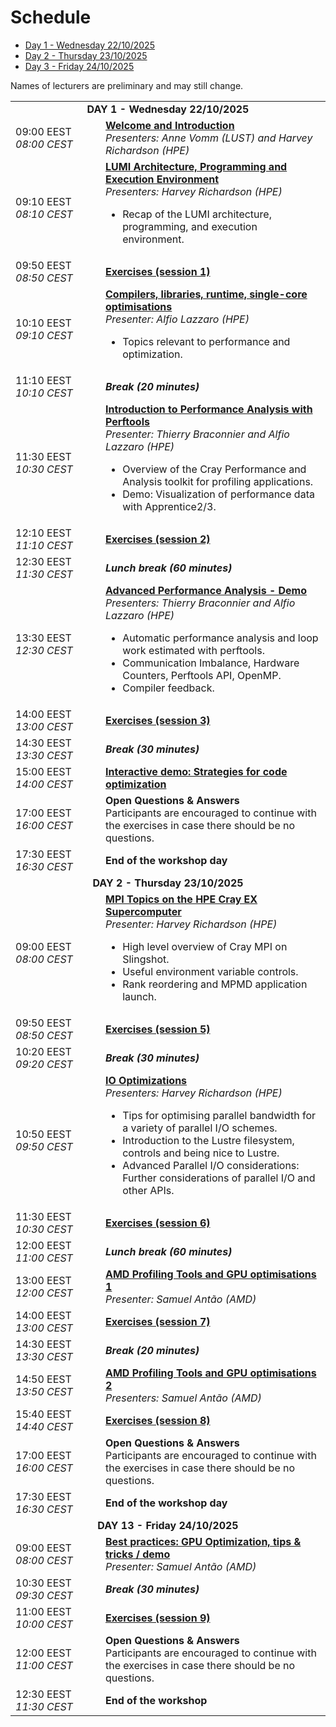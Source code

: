# Schedule


<ul>
    <li><a href="#Day1">Day 1 - Wednesday 22/10/2025</a>
    <li><a href="#Day2">Day 2 - Thursday 23/10/2025</a>
    <li><a href="#Day3">Day 3 - Friday 24/10/2025</a>
</ul>

Names of lecturers are preliminary and may still change.

<table style="text-align: left;">
<tbody>
<!--
DAY 1
-->
    <tr>
        <td colspan="2" align="center">
            <a name="Day1"><b>DAY 1 - Wednesday 22/10/2025</b></a>
        </td>
    </tr>
    <tr>
        <td style="width:8em">
            09:00 EEST
            <br/><em>08:00 CEST</em>
        </td>
        <td><b><a href="../M100_Course_Introduction/">Welcome and Introduction</a></b>
        <br/><em>Presenters: Anne Vomm (LUST) and Harvey Richardson (HPE)</em>
        </td>
    </tr>
    <tr>
        <td style="width:8em">
            09:10 EEST
            <br/><em>08:10 CEST</em>
        </td>
        <td><b><a href="../M101_HPE_PE/">LUMI Architecture, Programming and Execution Environment</a></b>
        <br/><em>Presenters: Harvey Richardson (HPE)</em>
        <ul>
            <li>Recap of the LUMI architecture, programming, and execution environment.</li>
        </ul>
        </td>
    </tr>
    <tr>
        <td style="width:8em">
            09:50 EEST
            <br/><em>08:50 CEST</em>
        </td>
        <td><b><a href="../ME101_HPE_PE/">Exercises (session 1)</a></b>
        </td>
    </tr>
    <tr>
        <td style="width:8em">
            10:10 EEST
            <br/><em>09:10 CEST</em>
        </td>
        <td><b><a href="../M102_Compilers/">Compilers, libraries, runtime, single-core optimisations</a></b>
        <br/><em>Presenter: Alfio Lazzaro (HPE)</em>
        <ul>
            <li>Topics relevant to performance and optimization.</li>
        </ul>
        </td>
    </tr>
    <tr>
        <td>
            11:10 EEST
            <br/><em>10:10 CEST</em>
        </td>
        <td><b><em>Break (20 minutes)</em></b>
        </td>
    </tr>
    <tr>
        <td style="width:8em">
            11:30 EEST
            <br/><em>10:30 CEST</em>
        </td>
        <td><b><a href="../M103_Perftools/">Introduction to Performance Analysis with Perftools</a></b>
        <br/><em>Presenter: Thierry Braconnier and Alfio Lazzaro (HPE)</em>
        <ul>
            <li>Overview of the Cray Performance and Analysis toolkit for profiling applications.</li>
            <li>Demo: Visualization of performance data with Apprentice2/3.</li>
        </ul>
        </td>
    </tr>
    <tr>
        <td style="width:8em">
            12:10 EEST
            <br/><em>11:10 CEST</em>
        </td>
        <td><b><a href="../ME103_Perftools/">Exercises (session 2)</a></b>
        </td>
    </tr>
    <tr>
        <td>
            12:30 EEST
            <br/><em>11:30 CEST</em>
        </td>
        <td><b><em>Lunch break (60 minutes)</em></b>
        </td>
    </tr>
    <tr>
        <td style="width:8em">
            13:30 EEST
            <br/><em>12:30 CEST</em>
        </td>
        <td><b><a href="../M104_AdvancedPerformanceAnalysis/">Advanced Performance Analysis - Demo</a></b>
        <br/><em>Presenters: Thierry Braconnier and Alfio Lazzaro (HPE)</em>
        <ul>
            <li>Automatic performance analysis and loop work estimated with perftools.</li>
            <li>Communication Imbalance, Hardware Counters, Perftools API, OpenMP.</li>
            <li>Compiler feedback.</li>
        </ul>
        </td>
    </tr>
    <tr>
        <td style="width:8em">
            14:00 EEST
            <br/><em>13:00 CEST</em>
        </td>
        <td><b><a href="../ME104_AdvancedPerformanceAnalysis/">Exercises (session 3)</a></b>
        </td>
    </tr>
    <tr>
        <td>
            14:30 EEST
            <br/><em>13:30 CEST</em>
        </td>
        <td><b><em>Break (30 minutes)</em></b>
        </td>
    </tr>
    <tr>
        <td style="width:8em">
            15:00 EEST
            <br/><em>14:00 CEST</em>
        </td>
        <td><b><a href="../M105_Demo_Optimizing_Code/">Interactive demo: Strategies for code optimization</a></b>
        </td>
    </tr>
    <!-- <tr>
        <td style="width:8em">
            15:00 EEST
            <br/><em>14:00 CEST</em>
        </td>
        <td><b><a href="../ME105_Demo_Optimizing_Code/">Exercises (session 4)</a></b>
        </td>
    </tr> -->
    <tr>
        <td>
            17:00 EEST
            <br/><em>16:00 CEST</em>
        </td>
        <td><b>Open Questions & Answers</b> 
        </br>Participants are encouraged to continue with the exercises in case there should be no questions.
        </td>
    </tr>
    <tr>
        <td>
            17:30 EEST
            <br/><em>16:30 CEST</em>
        </td>
        <td><b>End of the workshop day</b> 
        </td>
    </tr>
<!--
DAY 2
-->
    <tr>
        <td colspan="2" align="center">
            <a name="Day2"><b>DAY 2 - Thursday 23/10/2025</b></a>
        </td>
    </tr>
    <tr>
        <td>
            09:00 EEST
            <br/><em>08:00 CEST</em>
        </td>
        <td><b><a href="../M201_MPI/">MPI Topics on the HPE Cray EX Supercomputer</a></b>
        <br/><em>Presenter: Harvey Richardson (HPE)</em>
        <ul>
            <li>High level overview of Cray MPI on Slingshot.</li>
            <li>Useful environment variable controls.</li>
            <li>Rank reordering and MPMD application launch.</li>
        </ul>
    </td>
    <tr>
        <td style="width:8em">
            09:50 EEST
            <br/><em>08:50 CEST</em>
        </td>
        <td><b><a href="../ME201_MPI/">Exercises (session 5)</a></b>
        </td>
    </tr>
    <tr>
        <td>
            10:20 EEST
            <br/><em>09:20 CEST</em>
        </td>
        <td><b><em>Break (30 minutes)</em></b>
        </td>
    </tr>
    <tr>
        <td style="width:8em">
            10:50 EEST
            <br/><em>09:50 CEST</em>
        </td>
        <td><b><a href="../M202_IO/">IO Optimizations</a></b>
        <br/><em>Presenters: Harvey Richardson (HPE)</em>
        <ul>
            <li>Tips for optimising parallel bandwidth for a variety of parallel I/O schemes.</li>
            <li>Introduction to the Lustre filesystem, controls and being nice to Lustre.</li>
            <li>Advanced Parallel I/O considerations: Further considerations of parallel I/O and other APIs.</li>
        </ul>
        </td>
    </tr>
    <tr>
        <td style="width:8em">
            11:30 EEST
            <br/><em>10:30 CEST</em>
        </td>
        <td><b><a href="../ME202_IO/">Exercises (session 6)</a></b>
        </td>
    </tr>
    <tr>
        <td>
            12:00 EEST
            <br/><em>11:00 CEST</em>
        </td>
        <td><b><em>Lunch break (60 minutes)</em></b>
        </td>
    </tr>
     <tr>
        <td style="width:8em">
            13:00 EEST
            <br/><em>12:00 CEST</em>
        </td>
        <td><b><a href="../M203_AMD_tools_1/">AMD Profiling Tools and GPU optimisations 1</a></b>
        <br/><em>Presenter: Samuel Antão (AMD)</em>
        </td>
    </tr>
    <tr>
        <td style="width:8em">
            14:00 EEST
            <br/><em>13:00 CEST</em>
        </td>
        <td><b><a href="../ME203_AMD_tools_1/">Exercises (session 7)</a></b>
        </td>
    </tr>
    <tr>
        <td>
            14:30 EEST
            <br/><em>13:30 CEST</em>
        </td>
        <td><b><em>Break (20 minutes)</em></b>
        </td>
    </tr>
    <tr>
        <td style="width:8em">
            14:50 EEST
            <br/><em>13:50 CEST</em>
        </td>
        <td><b><a href="../M204_AMD_tools_2/">AMD Profiling Tools and GPU optimisations 2</a></b>
        <br/><em>Presenters: Samuel Antão (AMD)</em>
        </td>
    </tr>
    <tr>
        <td style="width:8em">
            15:40 EEST
            <br/><em>14:40 CEST</em>
        </td>
        <td><b><a href="../ME204_AMD_tools_2/">Exercises (session 8)</a></b>
        </td>
    </tr>
    <tr>
        <td>
            17:00 EEST
            <br/><em>16:00 CEST</em>
        </td>
        <td><b>Open Questions & Answers</b> 
        </br>Participants are encouraged to continue with the exercises in case there should be no questions.
        </td>
    </tr>
    <tr>
        <td>
            17:30 EEST
            <br/><em>16:30 CEST</em>
        </td>
        <td><b>End of the workshop day</b> 
        </td>
    </tr>
<!--
DAY 3
-->
    <tr>
        <td colspan="2" align="center">
            <a name="Day3"><b>DAY 13 - Friday 24/10/2025</b></a>
        </td>
    </tr>
    <tr>
        <td>
            09:00 EEST
            <br/><em>08:00 CEST</em> 
        </td>
        <td><b><a href="../M301_Best_Practices_GPU_Optimization/">Best practices: GPU Optimization, tips & tricks / demo </a></b>
        <br/><em>Presenter: Samuel Antão (AMD)</em>
        </td>
    </tr>
    <tr>
        <td>
            10:30 EEST
            <br/><em>09:30 CEST</em>
        </td>
        <td><b><em>Break (30 minutes)</em></b>
        </td>
    </tr>
    <tr>
        <td style="width:8em">
            11:00 EEST
            <br/><em>10:00 CEST</em>
        </td>
        <td><b><a href="../ME301_Best_Practices_GPU_Optimization/">Exercises (session 9)</a></b>
        </td>
    </tr>
    <tr>
        <td>
            12:00 EEST
            <br/><em>11:00 CEST</em>
        </td>
        <td><b>Open Questions & Answers</b> 
        </br>Participants are encouraged to continue with the exercises in case there should be no questions.
        </td>
    </tr>
    <tr>
        <td>
            12:30 EEST
            <br/><em>11:30 CEST</em>
        </td>
        <td><b>End of the workshop</b> 
        </td>
    </tr>
</tbody>
</table>


<!--
Building blocks:

    <tr>
        <td style="width:8em">
            09:00 CEST
            <br/><em>10:00 EEST</em>
        </td>
        <td><b><a href="../M00_Course_Introduction/">Welcome and Introduction</a></b>
        <br/><em>Presenters: Jørn Dietze (LUST) and Harvey Richardson (HPE)</em>
        </td>
    </tr>

    <tr>
        <td>
            10:40 CEST
            <br/><em>11:40 EEST</em>
        </td>
        <td><b><em>Break (15 minutes)</em></b>
        </td>
    </tr>

    <tr>
        <td>
            12:00 CEST
            <br/><em>13:00 EEST</em>
        </td>
        <td><b><em>Lunch break (60 minutes)</em></b>
        </td>
    </tr>



-->

